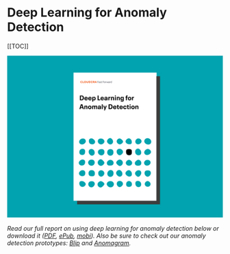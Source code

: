 # Deep Learning for Anomaly Detection

[[TOC]]

![](figures/cover.png)

*Read our full report on using deep learning for anomaly detection below or download it ([PDF](#), [ePub](#), [mobi](#)). Also be sure to check out our anomaly detection prototypes: [Blip](http://anomal.fastforwardlabs.com) and [Anomagram](https://anomagram.fastforwardlabs.com).*
